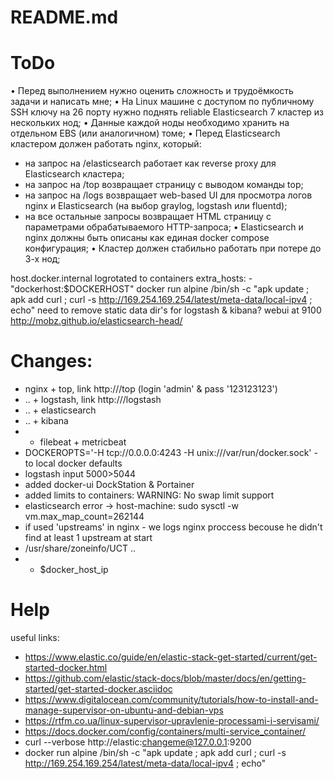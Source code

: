 # README.md

# ToDo

• Перед выполнением нужно оценить сложность и трудоёмкость задачи и написать мне;
• На Linux машине с доступом по публичному SSH ключу на 26 порту нужно поднять reliable Elasticsearch 7 кластер из нескольких нод;
• Данные каждой ноды необходимо хранить на отдельном EBS (или аналогичном) томе;
• Перед Elasticsearch кластером должен работать nginx, который:
  - на запрос на /elasticsearch работает как reverse proxy для Elasticsearch кластера;
  - на запроc на /top возвращает страницу с выводом команды top;
  - на запроc на /logs возвращает web-based UI для просмотра логов nginx и Elasticsearch (на выбор graylog, logstash или fluentd);
  - на все остальные запросы возвращает HTML страницу c параметрами обрабатываемого HTTP-запроса;
• Elasticsearch и nginx должны быть описаны как единая docker compose конфигурация;
• Кластер должен стабильно работать при потере до 3-х нод;

host.docker.internal
logrotated to containers
extra_hosts:
    - "dockerhost:$DOCKERHOST"
docker run alpine /bin/sh -c "apk update ; apk add curl ; curl -s http://169.254.169.254/latest/meta-data/local-ipv4 ; echo"
need to remove static data dir's for logstash & kibana?
webui at 9100
http://mobz.github.io/elasticsearch-head/

# Changes:

 - nginx + top, link http://<server>/top (login 'admin' & pass '123123123')
 - .. + logstash, link http://<server>/logstash
 - .. + elasticsearch
 - .. + kibana
 - + filebeat + metricbeat
 - DOCKEROPTS='-H tcp://0.0.0.0:4243 -H unix:///var/run/docker.sock' - to local docker defaults
 - logstash input 5000>5044
 - added docker-ui DockStation & Portainer
 - added limits to containers: WARNING: No swap limit support
 - elasticsearch error -> host-machine: sudo sysctl -w vm.max_map_count=262144
 - if used 'upstreams' in nginx - we logs nginx proccess becouse he didn't find at least 1 upstream at start
 - /usr/share/zoneinfo/UCT ..
 - + $docker_host_ip

# Help

useful links:
- https://www.elastic.co/guide/en/elastic-stack-get-started/current/get-started-docker.html
- https://github.com/elastic/stack-docs/blob/master/docs/en/getting-started/get-started-docker.asciidoc
- https://www.digitalocean.com/community/tutorials/how-to-install-and-manage-supervisor-on-ubuntu-and-debian-vps
- https://rtfm.co.ua/linux-supervisor-upravlenie-processami-i-servisami/
- https://docs.docker.com/config/containers/multi-service_container/
- curl --verbose http://elastic:changeme@127.0.0.1:9200
- docker run alpine /bin/sh -c "apk update ; apk add curl ; curl -s http://169.254.169.254/latest/meta-data/local-ipv4 ; echo"
